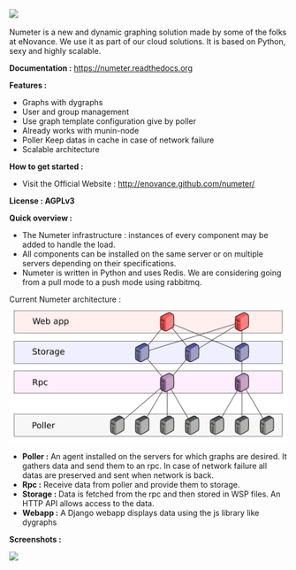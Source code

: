 <img src="https://raw.githubusercontent.com/enovance/numeter/master/docs/img/numeter_banner.png" width='500px'>

Numeter is a new and dynamic graphing solution made by some of the 
folks at eNovance. We use it as part of our cloud solutions. It is 
based on Python, sexy and highly scalable.

**Documentation :** https://numeter.readthedocs.org

**Features :**
* Graphs with dygraphs
* User and group management
* Use graph template configuration give by poller
* Already works with munin-node
* Poller Keep datas in cache in case of network failure
* Scalable architecture

**How to get started :**
* Visit the Official Website : http://enovance.github.com/numeter/

**License : AGPLv3**


**Quick overview :**
* The Numeter infrastructure : instances of every component may be added to handle the load.
* All components can be installed on the same server or on multiple servers depending on their specifications.
* Numeter is written in Python and uses Redis. We are considering going from a pull mode to a push mode using rabbitmq.

Current Numeter architecture :
<img src="https://raw.githubusercontent.com/enovance/numeter/master/docs/img/architecture.png" width='600px'>

* **Poller :** An agent installed on the servers for which graphs are desired. It gathers data and send them to an rpc. In case of network failure all datas are preserved and sent when network is back.
* **Rpc :** Receive data from poller and provide them to storage.
* **Storage :** Data is fetched from the rpc and then stored in WSP files. An HTTP API allows access to the data.
* **Webapp :** A Django webapp displays data using the js library like dygraphs

**Screenshots :**

<img src="https://raw.githubusercontent.com/enovance/numeter/master/docs/img/screenshot/memory_graph.png" width='600px'>
